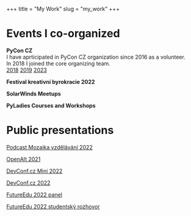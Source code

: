 +++ 
title = "My Work" 
slug = "my_work" 
+++

# Events I co-organized

**PyCon CZ**  \
I have aprticipated in PyCon CZ organization since 2016 as a volunteer.  \
In 2018 I joined the core organizing team.  \
[2018](https://cz.pycon.org/2018/) [2019](https://cz.pycon.org/2019/) [2023](https://cz.pycon.org/2023/)

**Festival kreativní byrokracie 2022**

**SolarWinds Meetups**

**PyLadies Courses and Workshops**

# Public presentations

[Podcast Mozaika vzdělávání 2022](https://open.spotify.com/episode/24LjJEb1C5avAIL8NdQSTI?go=1&sp_cid=47cc322c75fce4304de79cf9d328346c&nd=1)

[OpenAlt 2021](https://www.youtube.com/watch?v=DSd_su9iNWA)

[DevConf.cz Mini 2022](https://www.youtube.com/watch?v=SjGj9weIigo)

[DevConf.cz 2022](https://www.youtube.com/watch?v=_EuNGz8-Y3M)

[FutureEdu 2022 panel](https://www.youtube.com/watch?v=cUUK4eHZguo)

[FutureEdu 2022 studentský rozhovor](https://www.youtube.com/watch?v=yvKHR6WMOig)



